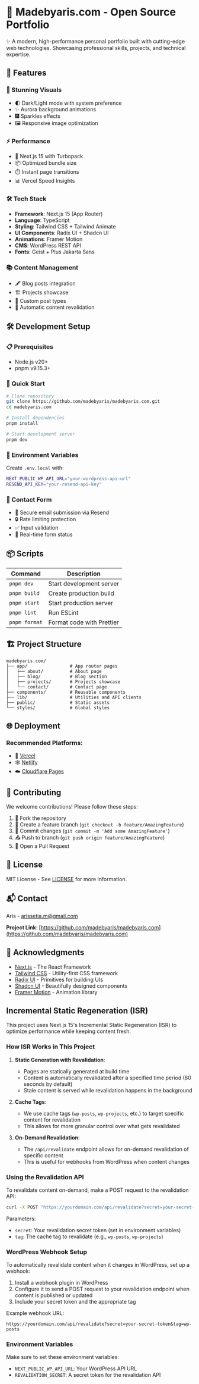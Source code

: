 # 🚀 Madebyaris.com - Open Source Portfolio

✨ A modern, high-performance personal portfolio built with cutting-edge web technologies. Showcasing professional skills, projects, and technical expertise.

## 🌟 Features

### 🎨 Stunning Visuals
- 🌓 Dark/Light mode with system preference
- ✨ Aurora background animations
- 🎆 Sparkles effects
- 🖼️ Responsive image optimization

### ⚡ Performance
- 🚀 Next.js 15 with Turbopack
- 📦 Optimized bundle size
- ⏱️ Instant page transitions
- 📊 Vercel Speed Insights

### 🛠️ Tech Stack
- **Framework**: Next.js 15 (App Router)
- **Language**: TypeScript
- **Styling**: Tailwind CSS + Tailwind Animate
- **UI Components**: Radix UI + Shadcn UI
- **Animations**: Framer Motion
- **CMS**: WordPress REST API
- **Fonts**: Geist + Plus Jakarta Sans

### 📚 Content Management
- 🖋️ Blog posts integration
- 🏗️ Projects showcase
- 🔗 Custom post types
- 🔄 Automatic content revalidation

## 🛠️ Development Setup

### 📋 Prerequisites
- Node.js v20+
- pnpm v9.15.3+

### 🚀 Quick Start
```bash
# Clone repository
git clone https://github.com/madebyaris/madebyaris.com.git
cd madebyaris.com

# Install dependencies
pnpm install

# Start development server
pnpm dev
```

### 🔧 Environment Variables
Create `.env.local` with:
```bash
NEXT_PUBLIC_WP_API_URL="your-wordpress-api-url"
RESEND_API_KEY="your-resend-api-key"
```

### 📧 Contact Form
- 📨 Secure email submission via Resend
- 🔒 Rate limiting protection
- ✅ Input validation
- 🚦 Real-time form status

## 📦 Scripts
| Command       | Description                          |
|---------------|--------------------------------------|
| `pnpm dev`    | Start development server             |
| `pnpm build`  | Create production build              |
| `pnpm start`  | Start production server              |
| `pnpm lint`   | Run ESLint                           |
| `pnpm format` | Format code with Prettier            |

## 🏗️ Project Structure
```
madebyaris.com/
├── app/                # App router pages
│   ├── about/          # About page
│   ├── blog/           # Blog section
│   ├── projects/       # Projects showcase
│   └── contact/        # Contact page
├── components/         # Reusable components
├── lib/                # Utilities and API clients
├── public/             # Static assets
└── styles/             # Global styles
```

## 🌐 Deployment
### Recommended Platforms:
- 🚀 [Vercel](https://vercel.com)
- 🕸️ [Netlify](https://netlify.com)
- ☁️ [Cloudflare Pages](https://pages.cloudflare.com)

## 🤝 Contributing
We welcome contributions! Please follow these steps:
1. 🍴 Fork the repository
2. 🌿 Create a feature branch (`git checkout -b feature/AmazingFeature`)
3. 💾 Commit changes (`git commit -m 'Add some AmazingFeature'`)
4. 📤 Push to branch (`git push origin feature/AmazingFeature`)
5. 🔀 Open a Pull Request

## 📜 License
MIT License - See [LICENSE](LICENSE) for more information.

## 📬 Contact
Aris - [arissetia.m@gmail.com](mailto:arissetia.m@gmail.com)

**Project Link**: [https://github.com/madebyaris/madebyaris.com](https://github.com/madebyaris/madebyaris.com)

## 🙏 Acknowledgments
- [Next.js](https://nextjs.org/) - The React Framework
- [Tailwind CSS](https://tailwindcss.com/) - Utility-first CSS framework
- [Radix UI](https://www.radix-ui.com/) - Primitives for building UIs
- [Shadcn UI](https://ui.shadcn.com/) - Beautifully designed components
- [Framer Motion](https://www.framer.com/motion/) - Animation library

## Incremental Static Regeneration (ISR)

This project uses Next.js 15's Incremental Static Regeneration (ISR) to optimize performance while keeping content fresh.

### How ISR Works in This Project

1. **Static Generation with Revalidation**:
   - Pages are statically generated at build time
   - Content is automatically revalidated after a specified time period (60 seconds by default)
   - Stale content is served while revalidation happens in the background

2. **Cache Tags**:
   - We use cache tags (`wp-posts`, `wp-projects`, etc.) to target specific content for revalidation
   - This allows for more granular control over what gets revalidated

3. **On-Demand Revalidation**:
   - The `/api/revalidate` endpoint allows for on-demand revalidation of specific content
   - This is useful for webhooks from WordPress when content changes

### Using the Revalidation API

To revalidate content on-demand, make a POST request to the revalidation API:

```bash
curl -X POST "https://yourdomain.com/api/revalidate?secret=your-secret-token&tag=wp-posts"
```

Parameters:
- `secret`: Your revalidation secret token (set in environment variables)
- `tag`: The cache tag to revalidate (e.g., `wp-posts`, `wp-projects`)

### WordPress Webhook Setup

To automatically revalidate content when it changes in WordPress, set up a webhook:

1. Install a webhook plugin in WordPress
2. Configure it to send a POST request to your revalidation endpoint when content is published or updated
3. Include your secret token and the appropriate tag

Example webhook URL:
```
https://yourdomain.com/api/revalidate?secret=your-secret-token&tag=wp-posts
```

### Environment Variables

Make sure to set these environment variables:
- `NEXT_PUBLIC_WP_API_URL`: Your WordPress API URL
- `REVALIDATION_SECRET`: A secret token for the revalidation API
